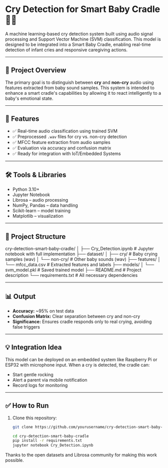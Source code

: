 # Cry Detection for Smart Baby Cradle 👶🎵

A machine learning-based cry detection system built using audio signal processing and Support Vector Machine (SVM) classification. This model is designed to be integrated into a Smart Baby Cradle, enabling real-time detection of infant cries and responsive caregiving actions.

---

## 🧠 Project Overview

The primary goal is to distinguish between **cry** and **non-cry** audio using features extracted from baby sound samples. This system is intended to enhance a smart cradle's capabilities by allowing it to react intelligently to a baby's emotional state.

---

## 🚀 Features

- ✅ Real-time audio classification using trained SVM
- ✅ Preprocessed `.wav` files for cry vs. non-cry detection
- ✅ MFCC feature extraction from audio samples
- ✅ Evaluation via accuracy and confusion matrix
- ✅ Ready for integration with IoT/Embedded Systems

---

## 🛠️ Tools & Libraries

- Python 3.10+
- Jupyter Notebook
- Librosa – audio processing
- NumPy, Pandas – data handling
- Scikit-learn – model training
- Matplotlib – visualization

---

## 📁 Project Structure


cry-detection-smart-baby-cradle/
│
├── Cry_Detection.ipynb # Jupyter notebook with full implementation
├── dataset/
│ ├── cry/ # Baby crying samples (wav)
│ └── non-cry/ # Other baby sounds (wav)
├── features/
│ └── mfcc_data.csv # Extracted features and labels
├── models/
│ └── svm_model.pkl # Saved trained model
├── README.md # Project description
└── requirements.txt # All necessary dependencies



---

## 📊 Output

- **Accuracy:** ~95% on test data
- **Confusion Matrix:** Clear separation between cry and non-cry
- **Significance:** Ensures cradle responds only to real crying, avoiding false triggers

---

## 💡 Integration Idea

This model can be deployed on an embedded system like Raspberry Pi or ESP32 with microphone input. When a cry is detected, the cradle can:

- Start gentle rocking
- Alert a parent via mobile notification
- Record logs for monitoring

---

## ✅ How to Run

1. Clone this repository:
   ```bash
   git clone https://github.com/yourusername/cry-detection-smart-baby-cradle.git

   cd cry-detection-smart-baby-cradle
   pip install -r requirements.txt
   jupyter notebook Cry_Detection.ipynb


Thanks to the open datasets and Librosa community for making this work possible.



